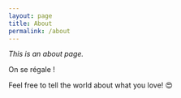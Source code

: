 ```yaml
---
layout: page
title: About
permalink: /about
---
```


*This is an about page.*

On se régale ! 

Feel free to tell the world about what you love! 😍
